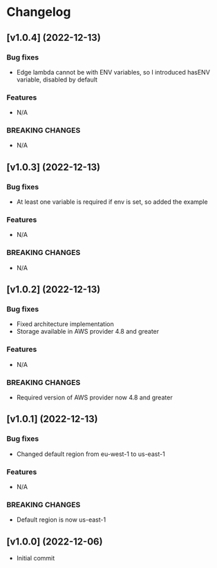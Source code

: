 # Changelog

## [v1.0.4] (2022-12-13)

### Bug fixes

- Edge lambda cannot be with ENV variables, so I introduced hasENV variable, disabled by default

### Features

- N/A

### BREAKING CHANGES

- N/A

## [v1.0.3] (2022-12-13)

### Bug fixes

- At least one variable is required if env is set, so added the example

### Features

- N/A

### BREAKING CHANGES

- N/A

## [v1.0.2] (2022-12-13)

### Bug fixes

- Fixed architecture implementation
- Storage available in AWS provider 4.8 and greater

### Features

- N/A

### BREAKING CHANGES

- Required version of AWS provider now 4.8 and greater

## [v1.0.1] (2022-12-13)

### Bug fixes

- Changed default region from eu-west-1 to us-east-1

### Features

- N/A

### BREAKING CHANGES

- Default region is now us-east-1


## [v1.0.0] (2022-12-06)

- Initial commit

